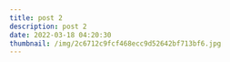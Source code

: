 ```yaml
---
title: post 2
description: post 2
date: 2022-03-18 04:20:30
thumbnail: /img/2c6712c9fcf468ecc9d52642bf713bf6.jpg
---
```

